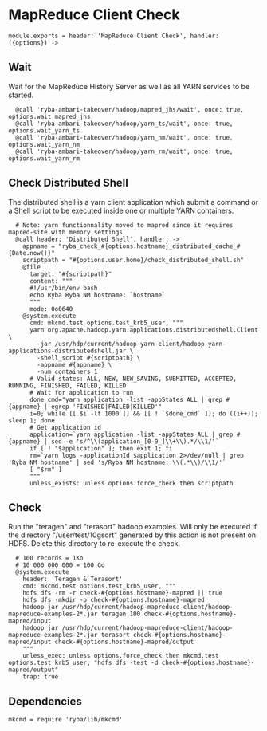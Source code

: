 
# MapReduce Client Check

    module.exports = header: 'MapReduce Client Check', handler: ({options}) ->

## Wait

Wait for the MapReduce History Server as well as all YARN services to be 
started.

      @call 'ryba-ambari-takeover/hadoop/mapred_jhs/wait', once: true, options.wait_mapred_jhs
      @call 'ryba-ambari-takeover/hadoop/yarn_ts/wait', once: true, options.wait_yarn_ts
      @call 'ryba-ambari-takeover/hadoop/yarn_nm/wait', once: true, options.wait_yarn_nm
      @call 'ryba-ambari-takeover/hadoop/yarn_rm/wait', once: true, options.wait_yarn_rm

## Check Distributed Shell

The distributed shell is a yarn client application which submit a command or a
Shell script to be executed inside one or multiple YARN containers.

      # Note: yarn functionnality moved to mapred since it requires mapred-site with memory settings
      @call header: 'Distributed Shell', handler: ->
        appname = "ryba_check_#{options.hostname}_distributed_cache_#{Date.now()}"
        scriptpath = "#{options.user.home}/check_distributed_shell.sh"
        @file
          target: "#{scriptpath}"
          content: """
          #!/usr/bin/env bash
          echo Ryba Ryba NM hostname: `hostname`
          """
          mode: 0o0640
        @system.execute
          cmd: mkcmd.test options.test_krb5_user, """
          yarn org.apache.hadoop.yarn.applications.distributedshell.Client \
            -jar /usr/hdp/current/hadoop-yarn-client/hadoop-yarn-applications-distributedshell.jar \
            -shell_script #{scriptpath} \
            -appname #{appname} \
            -num_containers 1
          # Valid states: ALL, NEW, NEW_SAVING, SUBMITTED, ACCEPTED, RUNNING, FINISHED, FAILED, KILLED 
          # Wait for application to run
          done_cmd="yarn application -list -appStates ALL | grep #{appname} | egrep 'FINISHED|FAILED|KILLED'"
          i=0; while [[ $i -lt 1000 ]] && [[ ! `$done_cmd` ]]; do ((i++)); sleep 1; done
          # Get application id
          application=`yarn application -list -appStates ALL | grep #{appname} | sed -e 's/^\\(application_[0-9_]\\+\\).*/\\1/'`
          if [ ! "$application" ]; then exit 1; fi
          rm=`yarn logs -applicationId $application 2>/dev/null | grep 'Ryba NM hostname' | sed 's/Ryba NM hostname: \\(.*\\)/\\1/'`
          [ "$rm" ]
          """
          unless_exists: unless options.force_check then scriptpath

## Check

Run the "teragen" and "terasort" hadoop examples. Will only
be executed if the directory "/user/test/10gsort" generated
by this action is not present on HDFS. Delete this directory
to re-execute the check.

      # 100 records = 1Ko
      # 10 000 000 000 = 100 Go
      @system.execute
        header: 'Teragen & Terasort'
        cmd: mkcmd.test options.test_krb5_user, """
        hdfs dfs -rm -r check-#{options.hostname}-mapred || true
        hdfs dfs -mkdir -p check-#{options.hostname}-mapred
        hadoop jar /usr/hdp/current/hadoop-mapreduce-client/hadoop-mapreduce-examples-2*.jar teragen 100 check-#{options.hostname}-mapred/input
        hadoop jar /usr/hdp/current/hadoop-mapreduce-client/hadoop-mapreduce-examples-2*.jar terasort check-#{options.hostname}-mapred/input check-#{options.hostname}-mapred/output
        """
        unless_exec: unless options.force_check then mkcmd.test options.test_krb5_user, "hdfs dfs -test -d check-#{options.hostname}-mapred/output"
        trap: true

## Dependencies

    mkcmd = require 'ryba/lib/mkcmd'
